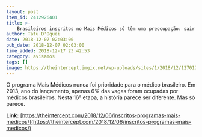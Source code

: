 ```yaml
---
layout: post
item_id: 2412926401
title: >-
    Brasileiros inscritos no Mais Médicos só têm uma preocupação: sair do programa
author: Tatu D'Oquei
date: 2018-12-07 02:03:00
pub_date: 2018-12-07 02:03:00
time_added: 2018-12-17 23:42:53
category: avisamos
tags: []
image: https://theintercept.imgix.net/wp-uploads/sites/1/2018/12/12701262-high-1544296267.jpeg?auto=compress%2Cformat&q=90&fit=crop&w=1200&h=800
---
```


O programa Mais Médicos nunca foi prioridade para o médico brasileiro. Em 2013, ano do lançamento, apenas 6% das vagas foram ocupadas por médicos brasileiros. Nesta 16ª etapa, a história parece ser diferente. Mas só parece.

**Link:** [https://theintercept.com/2018/12/06/inscritos-programas-mais-medicos/](https://theintercept.com/2018/12/06/inscritos-programas-mais-medicos/)

